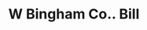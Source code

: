 ---
doi: 10.7916/D8JH4Z8V
date_other: '1921'
date_other_textual: '1921'
form: printed ephemera
genre:
- Invoices
name:
- W Bingham Co.
object_in_context_url: https://biggert.cul.columbia.edu/items/view/ave_biggert_01290
subject_hierarchical_geographic:
- Cleveland, Ohio, United States
subject_name:
- W Bingham Co.
title: W Bingham Co.. Bill
sort_title: W Bingham Co.. Bill
call_number: ave_biggert_01290
coordinates:
- 41.48222222222223,-81.66972222222223
pid: ave_biggert_01290
identifiers: ave_biggert_01290
thumbnail: https://derivativo-3.library.columbia.edu/iiif/2/ldpd:343088/full/!256,256/0/native.jpg
permalink: "/items/ave_biggert_01290/"
layout: iiif-image-page
---